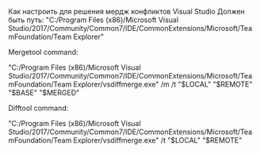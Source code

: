 Как настроить для решения мердж конфликтов Visual Studio
Должен быть путь:
"C:/Program Files (x86)/Microsoft Visual Studio/2017/Community/Common7/IDE/CommonExtensions/Microsoft/TeamFoundation/Team Explorer"

Mergetool command:

"C:/Program Files (x86)/Microsoft Visual Studio/2017/Community/Common7/IDE/CommonExtensions/Microsoft/TeamFoundation/Team Explorer/vsdiffmerge.exe" /m /t "$LOCAL" "$REMOTE" "$BASE" "$MERGED"

Difftool command:

"C:/Program Files (x86)/Microsoft Visual Studio/2017/Community/Common7/IDE/CommonExtensions/Microsoft/TeamFoundation/Team Explorer/vsdiffmerge.exe" /t "$LOCAL" "$REMOTE"
